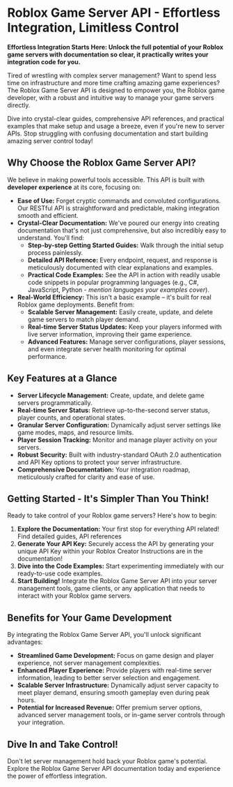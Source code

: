# Roblox Game Server API - Effortless Integration, Limitless Control

**Effortless Integration Starts Here: Unlock the full potential of your Roblox game servers with documentation so clear, it practically writes your integration code for you.**

Tired of wrestling with complex server management?  Want to spend less time on infrastructure and more time crafting amazing game experiences?  The Roblox Game Server API is designed to empower you, the Roblox game developer, with a robust and intuitive way to manage your game servers directly.

Dive into crystal-clear guides, comprehensive API references, and practical examples that make setup and usage a breeze, even if you're new to server APIs. Stop struggling with confusing documentation and start building amazing server control today!

##  Why Choose the Roblox Game Server API?

We believe in making powerful tools accessible. This API is built with **developer experience** at its core, focusing on:

*   **Ease of Use:**  Forget cryptic commands and convoluted configurations. Our RESTful API is straightforward and predictable, making integration smooth and efficient.
*   **Crystal-Clear Documentation:**  We've poured our energy into creating documentation that's not just comprehensive, but also incredibly easy to understand.  You'll find:
    *   **Step-by-step Getting Started Guides:** Walk through the initial setup process painlessly.
    *   **Detailed API Reference:** Every endpoint, request, and response is meticulously documented with clear explanations and examples.
    *   **Practical Code Examples:**  See the API in action with readily usable code snippets in popular programming languages (e.g., C#, JavaScript, Python - *mention languages your examples cover*).
*   **Real-World Efficiency:**  This isn't a basic example – it's built for real Roblox game deployments.  Benefit from:
    *   **Scalable Server Management:** Easily create, update, and delete game servers to match player demand.
    *   **Real-time Server Status Updates:**  Keep your players informed with live server information, improving their game experience.
    *   **Advanced Features:**  Manage server configurations, player sessions, and even integrate server health monitoring for optimal performance.

## Key Features at a Glance

*   **Server Lifecycle Management:** Create, update, and delete game servers programmatically.
*   **Real-time Server Status:** Retrieve up-to-the-second server status, player counts, and operational states.
*   **Granular Server Configuration:**  Dynamically adjust server settings like game modes, maps, and resource limits.
*   **Player Session Tracking:**  Monitor and manage player activity on your servers.
*   **Robust Security:**  Built with industry-standard OAuth 2.0 authentication and API Key options to protect your server infrastructure.
*   **Comprehensive Documentation:** Your integration roadmap, meticulously crafted for clarity and ease of use.

## Getting Started - It's Simpler Than You Think!

Ready to take control of your Roblox game servers? Here's how to begin:

1.  **Explore the Documentation:**  Your first stop for everything API related! Find detailed guides, API references
2.  **Generate Your API Key:** Securely access the API by generating your unique API Key within your Roblox Creator  Instructions are in the documentation!
3.  **Dive into the Code Examples:**  Start experimenting immediately with our ready-to-use code examples. 
4.  **Start Building!**  Integrate the Roblox Game Server API into your server management tools, game clients, or any application that needs to interact with your Roblox game servers.

## Benefits for Your Game Development

By integrating the Roblox Game Server API, you'll unlock significant advantages:

*   **Streamlined Game Development:**  Focus on game design and player experience, not server management complexities.
*   **Enhanced Player Experience:** Provide players with real-time server information, leading to better server selection and engagement.
*   **Scalable Server Infrastructure:**  Dynamically adjust server capacity to meet player demand, ensuring smooth gameplay even during peak hours.
*   **Potential for Increased Revenue:**  Offer premium server options, advanced server management tools, or in-game server controls through your integration.

## Dive In and Take Control!

Don't let server management hold back your Roblox game's potential.  Explore the Roblox Game Server API documentation today and experience the power of effortless integration.

